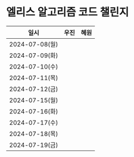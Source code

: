 # 엘리스 알고리즘 코드 챌린지

|일시|우진|혜원|
|:--:|:--:|:--:|
|2024-07-08(월)|||
|2024-07-09(화)|||
|2024-07-10(수)|||
|2024-07-11(목)|||
|2024-07-12(금)|||
|2024-07-15(월)|||
|2024-07-16(화)|||
|2024-07-17(수)|||
|2024-07-18(목)|||
|2024-07-19(금)|||
